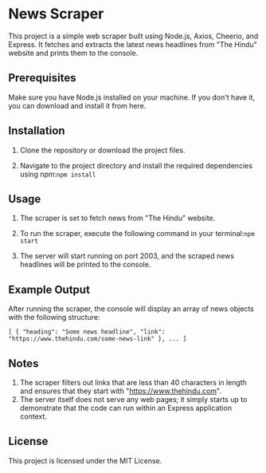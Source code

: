 # News Scraper

This project is a simple web scraper built using Node.js, Axios, Cheerio, and Express. It fetches and extracts the latest news headlines from "The Hindu" website and prints them to the console.

## Prerequisites

Make sure you have Node.js installed on your machine. If you don't have it, you can download and install it from here.

## Installation

1. Clone the repository or download the project files.

2. Navigate to the project directory and install the required dependencies using npm:`npm install`

## Usage

1. The scraper is set to fetch news from "The Hindu" website.

2. To run the scraper, execute the following command in your terminal:`npm start`

3. The server will start running on port 2003, and the scraped news headlines will be printed to the console.

## Example Output

After running the scraper, the console will display an array of news objects with the following structure:

`[
{
"heading": "Some news headline",
"link": "https://www.thehindu.com/some-news-link"
},
...
]`

## Notes

1. The scraper filters out links that are less than 40 characters in length and ensures that they start with "https://www.thehindu.com".
2. The server itself does not serve any web pages; it simply starts up to demonstrate that the code can run within an Express application context.

## License

This project is licensed under the MIT License.

